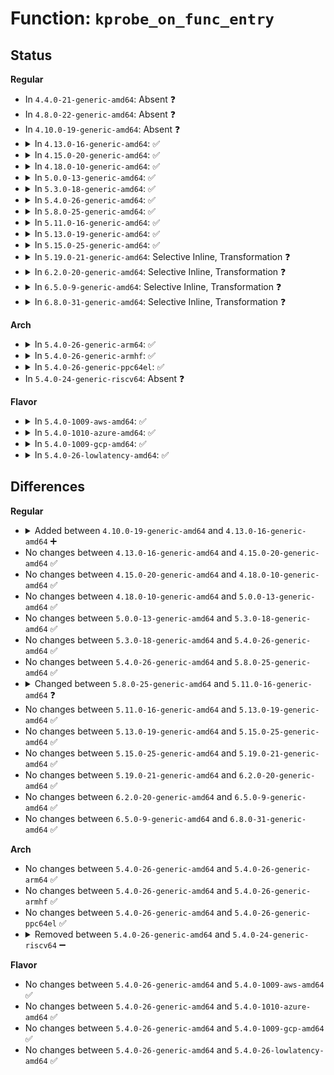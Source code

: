 # Function: <code>kprobe_on_func_entry</code>

## Status
<b>Regular</b>
<ul>
<li>
In <code>4.4.0-21-generic-amd64</code>: Absent ❓
</li>
<li>
In <code>4.8.0-22-generic-amd64</code>: Absent ❓
</li>
<li>
In <code>4.10.0-19-generic-amd64</code>: Absent ❓
</li>
<li>
<details>
<summary>In <code>4.13.0-16-generic-amd64</code>: ✅</summary>

```c
bool kprobe_on_func_entry(kprobe_opcode_t * addr, const char * sym, long unsigned int offset)
```

```json
{
  "name": "kprobe_on_func_entry",
  "collision_type": "Unique Global",
  "inline_type": "No",
  "funcs": [
    {
      "addr": 18446744071580166832,
      "name": "kprobe_on_func_entry",
      "external": true,
      "loc": "kernel/kprobes.c:1902",
      "file": "kernel/kprobes.c",
      "inline": "seen, unknown",
      "caller_inline": [],
      "caller_func": [
        "kernel/kprobes.c:register_kretprobe",
        "kernel/kprobes.c:register_jprobe",
        "kernel/trace/trace_kprobe.c:create_trace_kprobe"
      ]
    }
  ],
  "symbols": [
    {
      "addr": 18446744071580166832,
      "name": "kprobe_on_func_entry",
      "section": ".text",
      "bind": "STB_GLOBAL",
      "size": 120
    }
  ]
}
```
</details>
</li>
<li>
<details>
<summary>In <code>4.15.0-20-generic-amd64</code>: ✅</summary>

```c
bool kprobe_on_func_entry(kprobe_opcode_t * addr, const char * sym, long unsigned int offset)
```

```json
{
  "name": "kprobe_on_func_entry",
  "collision_type": "Unique Global",
  "inline_type": "No",
  "funcs": [
    {
      "addr": 18446744071580219504,
      "name": "kprobe_on_func_entry",
      "external": true,
      "loc": "kernel/kprobes.c:1906",
      "file": "kernel/kprobes.c",
      "inline": "seen, unknown",
      "caller_inline": [],
      "caller_func": [
        "kernel/kprobes.c:register_kretprobe",
        "kernel/trace/trace_kprobe.c:create_trace_kprobe"
      ]
    }
  ],
  "symbols": [
    {
      "addr": 18446744071580219504,
      "name": "kprobe_on_func_entry",
      "section": ".text",
      "bind": "STB_GLOBAL",
      "size": 120
    }
  ]
}
```
</details>
</li>
<li>
<details>
<summary>In <code>4.18.0-10-generic-amd64</code>: ✅</summary>

```c
bool kprobe_on_func_entry(kprobe_opcode_t * addr, const char * sym, long unsigned int offset)
```

```json
{
  "name": "kprobe_on_func_entry",
  "collision_type": "Unique Global",
  "inline_type": "No",
  "funcs": [
    {
      "addr": 18446744071580279728,
      "name": "kprobe_on_func_entry",
      "external": true,
      "loc": "kernel/kprobes.c:1950",
      "file": "kernel/kprobes.c",
      "inline": "seen, unknown",
      "caller_inline": [],
      "caller_func": [
        "kernel/kprobes.c:register_kretprobe",
        "kernel/trace/trace_kprobe.c:create_trace_kprobe",
        "kernel/trace/trace_kprobe.c:trace_kprobe_on_func_entry",
        "kernel/trace/trace_kprobe.c:trace_kprobe_on_func_entry"
      ]
    }
  ],
  "symbols": [
    {
      "addr": 18446744071580279728,
      "name": "kprobe_on_func_entry",
      "section": ".text",
      "bind": "STB_GLOBAL",
      "size": 120
    }
  ]
}
```
</details>
</li>
<li>
<details>
<summary>In <code>5.0.0-13-generic-amd64</code>: ✅</summary>

```c
bool kprobe_on_func_entry(kprobe_opcode_t * addr, const char * sym, long unsigned int offset)
```

```json
{
  "name": "kprobe_on_func_entry",
  "collision_type": "Unique Global",
  "inline_type": "No",
  "funcs": [
    {
      "addr": 18446744071580331824,
      "name": "kprobe_on_func_entry",
      "external": true,
      "loc": "kernel/kprobes.c:1867",
      "file": "kernel/kprobes.c",
      "inline": "seen, unknown",
      "caller_inline": [],
      "caller_func": [
        "kernel/kprobes.c:register_kretprobe",
        "kernel/trace/trace_kprobe.c:trace_kprobe_create",
        "kernel/trace/trace_kprobe.c:trace_kprobe_on_func_entry",
        "kernel/trace/trace_kprobe.c:trace_kprobe_on_func_entry"
      ]
    }
  ],
  "symbols": [
    {
      "addr": 18446744071580331824,
      "name": "kprobe_on_func_entry",
      "section": ".text",
      "bind": "STB_GLOBAL",
      "size": 120
    }
  ]
}
```
</details>
</li>
<li>
<details>
<summary>In <code>5.3.0-18-generic-amd64</code>: ✅</summary>

```c
bool kprobe_on_func_entry(kprobe_opcode_t * addr, const char * sym, long unsigned int offset)
```

```json
{
  "name": "kprobe_on_func_entry",
  "collision_type": "Unique Global",
  "inline_type": "No",
  "funcs": [
    {
      "addr": 18446744071580384544,
      "name": "kprobe_on_func_entry",
      "external": true,
      "loc": "kernel/kprobes.c:1871",
      "file": "kernel/kprobes.c",
      "inline": "seen, unknown",
      "caller_inline": [],
      "caller_func": [
        "kernel/kprobes.c:register_kretprobe",
        "kernel/trace/trace_kprobe.c:trace_kprobe_create",
        "kernel/trace/trace_kprobe.c:trace_kprobe_on_func_entry",
        "kernel/trace/trace_kprobe.c:trace_kprobe_on_func_entry"
      ]
    }
  ],
  "symbols": [
    {
      "addr": 18446744071580384544,
      "name": "kprobe_on_func_entry",
      "section": ".text",
      "bind": "STB_GLOBAL",
      "size": 120
    }
  ]
}
```
</details>
</li>
<li>
<details>
<summary>In <code>5.4.0-26-generic-amd64</code>: ✅</summary>

```c
bool kprobe_on_func_entry(kprobe_opcode_t * addr, const char * sym, long unsigned int offset)
```

```json
{
  "name": "kprobe_on_func_entry",
  "collision_type": "Unique Global",
  "inline_type": "No",
  "funcs": [
    {
      "addr": 18446744071580433456,
      "name": "kprobe_on_func_entry",
      "external": true,
      "loc": "kernel/kprobes.c:1914",
      "file": "kernel/kprobes.c",
      "inline": "seen, unknown",
      "caller_inline": [],
      "caller_func": [
        "kernel/kprobes.c:register_kretprobe",
        "kernel/trace/trace_kprobe.c:trace_kprobe_create",
        "kernel/trace/trace_kprobe.c:trace_kprobe_on_func_entry",
        "kernel/trace/trace_kprobe.c:trace_kprobe_on_func_entry"
      ]
    }
  ],
  "symbols": [
    {
      "addr": 18446744071580433456,
      "name": "kprobe_on_func_entry",
      "section": ".text",
      "bind": "STB_GLOBAL",
      "size": 120
    }
  ]
}
```
</details>
</li>
<li>
<details>
<summary>In <code>5.8.0-25-generic-amd64</code>: ✅</summary>

```c
bool kprobe_on_func_entry(kprobe_opcode_t * addr, const char * sym, long unsigned int offset)
```

```json
{
  "name": "kprobe_on_func_entry",
  "collision_type": "Unique Global",
  "inline_type": "No",
  "funcs": [
    {
      "addr": 18446744071580514800,
      "name": "kprobe_on_func_entry",
      "external": true,
      "loc": "kernel/kprobes.c:1958",
      "file": "kernel/kprobes.c",
      "inline": "seen, unknown",
      "caller_inline": [],
      "caller_func": [
        "kernel/kprobes.c:register_kretprobe",
        "kernel/trace/trace_kprobe.c:trace_kprobe_create",
        "kernel/trace/trace_kprobe.c:trace_kprobe_on_func_entry",
        "kernel/trace/trace_kprobe.c:trace_kprobe_on_func_entry"
      ]
    }
  ],
  "symbols": [
    {
      "addr": 18446744071580514800,
      "name": "kprobe_on_func_entry",
      "section": ".text",
      "bind": "STB_GLOBAL",
      "size": 118
    }
  ]
}
```
</details>
</li>
<li>
<details>
<summary>In <code>5.11.0-16-generic-amd64</code>: ✅</summary>

```c
int kprobe_on_func_entry(kprobe_opcode_t * addr, const char * sym, long unsigned int offset)
```

```json
{
  "name": "kprobe_on_func_entry",
  "collision_type": "Unique Global",
  "inline_type": "No",
  "funcs": [
    {
      "addr": 18446744071580503600,
      "name": "kprobe_on_func_entry",
      "external": true,
      "loc": "kernel/kprobes.c:1970",
      "file": "kernel/kprobes.c",
      "inline": "seen, unknown",
      "caller_inline": [],
      "caller_func": [
        "kernel/trace/trace_kprobe.c:trace_kprobe_create",
        "kernel/trace/trace_kprobe.c:trace_kprobe_create",
        "kernel/trace/trace_kprobe.c:trace_kprobe_on_func_entry",
        "kernel/trace/trace_kprobe.c:trace_kprobe_on_func_entry"
      ]
    }
  ],
  "symbols": [
    {
      "addr": 18446744071580503600,
      "name": "kprobe_on_func_entry",
      "section": ".text",
      "bind": "STB_GLOBAL",
      "size": 139
    }
  ]
}
```
</details>
</li>
<li>
<details>
<summary>In <code>5.13.0-19-generic-amd64</code>: ✅</summary>

```c
int kprobe_on_func_entry(kprobe_opcode_t * addr, const char * sym, long unsigned int offset)
```

```json
{
  "name": "kprobe_on_func_entry",
  "collision_type": "Unique Global",
  "inline_type": "No",
  "funcs": [
    {
      "addr": 18446744071580507696,
      "name": "kprobe_on_func_entry",
      "external": true,
      "loc": "kernel/kprobes.c:1975",
      "file": "kernel/kprobes.c",
      "inline": "seen, unknown",
      "caller_inline": [],
      "caller_func": [
        "kernel/trace/trace_kprobe.c:__trace_kprobe_create",
        "kernel/trace/trace_kprobe.c:trace_kprobe_on_func_entry",
        "kernel/trace/trace_kprobe.c:trace_kprobe_on_func_entry"
      ]
    }
  ],
  "symbols": [
    {
      "addr": 18446744071580507696,
      "name": "kprobe_on_func_entry",
      "section": ".text",
      "bind": "STB_GLOBAL",
      "size": 133
    }
  ]
}
```
</details>
</li>
<li>
<details>
<summary>In <code>5.15.0-25-generic-amd64</code>: ✅</summary>

```c
int kprobe_on_func_entry(kprobe_opcode_t * addr, const char * sym, long unsigned int offset)
```

```json
{
  "name": "kprobe_on_func_entry",
  "collision_type": "Unique Global",
  "inline_type": "No",
  "funcs": [
    {
      "addr": 18446744071580675488,
      "name": "kprobe_on_func_entry",
      "external": true,
      "loc": "kernel/kprobes.c:1967",
      "file": "kernel/kprobes.c",
      "inline": "seen, unknown",
      "caller_inline": [],
      "caller_func": [
        "kernel/trace/trace_kprobe.c:__trace_kprobe_create",
        "kernel/trace/trace_kprobe.c:trace_kprobe_on_func_entry",
        "kernel/trace/trace_kprobe.c:trace_kprobe_on_func_entry"
      ]
    }
  ],
  "symbols": [
    {
      "addr": 18446744071580675488,
      "name": "kprobe_on_func_entry",
      "section": ".text",
      "bind": "STB_GLOBAL",
      "size": 133
    }
  ]
}
```
</details>
</li>
<li>
<details>
<summary>In <code>5.19.0-21-generic-amd64</code>: Selective Inline, Transformation ❓</summary>

```c
int kprobe_on_func_entry(kprobe_opcode_t * addr, const char * sym, long unsigned int offset)
```

```json
{
  "name": "kprobe_on_func_entry",
  "collision_type": "Unique Global",
  "inline_type": "Selective",
  "funcs": [
    {
      "addr": 18446744071580885214,
      "name": "kprobe_on_func_entry",
      "external": true,
      "loc": "kernel/kprobes.c:2158",
      "file": "kernel/kprobes.c",
      "inline": "not declared, inlined",
      "caller_inline": [],
      "caller_func": [
        "kernel/trace/trace_kprobe.c:__trace_kprobe_create",
        "kernel/trace/trace_kprobe.c:trace_kprobe_on_func_entry",
        "kernel/trace/trace_kprobe.c:trace_kprobe_on_func_entry"
      ]
    }
  ],
  "symbols": [
    {
      "addr": 18446744071593936769,
      "name": "kprobe_on_func_entry.cold",
      "section": ".text",
      "bind": "STB_LOCAL",
      "size": 20
    },
    {
      "addr": 18446744071580885488,
      "name": "kprobe_on_func_entry",
      "section": ".text",
      "bind": "STB_GLOBAL",
      "size": 212
    }
  ]
}
```
</details>
</li>
<li>
<details>
<summary>In <code>6.2.0-20-generic-amd64</code>: Selective Inline, Transformation ❓</summary>

```c
int kprobe_on_func_entry(kprobe_opcode_t * addr, const char * sym, long unsigned int offset)
```

```json
{
  "name": "kprobe_on_func_entry",
  "collision_type": "Unique Global",
  "inline_type": "Selective",
  "funcs": [
    {
      "addr": 18446744071581175230,
      "name": "kprobe_on_func_entry",
      "external": true,
      "loc": "kernel/kprobes.c:2166",
      "file": "kernel/kprobes.c",
      "inline": "not declared, inlined",
      "caller_inline": [],
      "caller_func": [
        "kernel/trace/trace_kprobe.c:__trace_kprobe_create",
        "kernel/trace/trace_kprobe.c:trace_kprobe_on_func_entry",
        "kernel/trace/trace_kprobe.c:trace_kprobe_on_func_entry"
      ]
    }
  ],
  "symbols": [
    {
      "addr": 18446744071596001317,
      "name": "kprobe_on_func_entry.cold",
      "section": ".text",
      "bind": "STB_LOCAL",
      "size": 20
    },
    {
      "addr": 18446744071581175536,
      "name": "kprobe_on_func_entry",
      "section": ".text",
      "bind": "STB_GLOBAL",
      "size": 212
    }
  ]
}
```
</details>
</li>
<li>
<details>
<summary>In <code>6.5.0-9-generic-amd64</code>: Selective Inline, Transformation ❓</summary>

```c
int kprobe_on_func_entry(kprobe_opcode_t * addr, const char * sym, long unsigned int offset)
```

```json
{
  "name": "kprobe_on_func_entry",
  "collision_type": "Unique Global",
  "inline_type": "Selective",
  "funcs": [
    {
      "addr": 18446744071581269784,
      "name": "kprobe_on_func_entry",
      "external": true,
      "loc": "kernel/kprobes.c:2179",
      "file": "kernel/kprobes.c",
      "inline": "not declared, inlined",
      "caller_inline": [],
      "caller_func": [
        "kernel/trace/trace_kprobe.c:__trace_kprobe_create",
        "kernel/trace/trace_kprobe.c:__trace_kprobe_create",
        "kernel/trace/trace_kprobe.c:trace_kprobe_on_func_entry",
        "kernel/trace/trace_kprobe.c:trace_kprobe_on_func_entry"
      ]
    }
  ],
  "symbols": [
    {
      "addr": 18446744071596519802,
      "name": "kprobe_on_func_entry.cold",
      "section": ".text",
      "bind": "STB_LOCAL",
      "size": 20
    },
    {
      "addr": 18446744071581270064,
      "name": "kprobe_on_func_entry",
      "section": ".text",
      "bind": "STB_GLOBAL",
      "size": 212
    }
  ]
}
```
</details>
</li>
<li>
<details>
<summary>In <code>6.8.0-31-generic-amd64</code>: Selective Inline, Transformation ❓</summary>

```c
int kprobe_on_func_entry(kprobe_opcode_t * addr, const char * sym, long unsigned int offset)
```

```json
{
  "name": "kprobe_on_func_entry",
  "collision_type": "Unique Global",
  "inline_type": "Selective",
  "funcs": [
    {
      "addr": 18446744071581375441,
      "name": "kprobe_on_func_entry",
      "external": true,
      "loc": "kernel/kprobes.c:2180",
      "file": "kernel/kprobes.c",
      "inline": "not declared, inlined",
      "caller_inline": [],
      "caller_func": [
        "kernel/trace/trace_kprobe.c:__trace_kprobe_create",
        "kernel/trace/trace_kprobe.c:__trace_kprobe_create",
        "kernel/trace/trace_kprobe.c:trace_kprobe_on_func_entry",
        "kernel/trace/trace_kprobe.c:trace_kprobe_on_func_entry"
      ]
    }
  ],
  "symbols": [
    {
      "addr": 18446744071597420213,
      "name": "kprobe_on_func_entry.cold",
      "section": ".text",
      "bind": "STB_LOCAL",
      "size": 20
    },
    {
      "addr": 18446744071581376064,
      "name": "kprobe_on_func_entry",
      "section": ".text",
      "bind": "STB_GLOBAL",
      "size": 212
    }
  ]
}
```
</details>
</li>
</ul>
<b>Arch</b>
<ul>
<li>
<details>
<summary>In <code>5.4.0-26-generic-arm64</code>: ✅</summary>

```c
bool kprobe_on_func_entry(kprobe_opcode_t * addr, const char * sym, long unsigned int offset)
```

```json
{
  "name": "kprobe_on_func_entry",
  "collision_type": "Unique Global",
  "inline_type": "No",
  "funcs": [
    {
      "addr": 18446603336491700816,
      "name": "kprobe_on_func_entry",
      "external": true,
      "loc": "kernel/kprobes.c:1914",
      "file": "kernel/kprobes.c",
      "inline": "seen, unknown",
      "caller_inline": [],
      "caller_func": [
        "kernel/trace/trace_kprobe.c:trace_kprobe_create",
        "kernel/trace/trace_kprobe.c:trace_kprobe_on_func_entry",
        "kernel/trace/trace_kprobe.c:trace_kprobe_on_func_entry"
      ]
    }
  ],
  "symbols": [
    {
      "addr": 18446603336491700816,
      "name": "kprobe_on_func_entry",
      "section": ".text",
      "bind": "STB_GLOBAL",
      "size": 168
    }
  ]
}
```
</details>
</li>
<li>
<details>
<summary>In <code>5.4.0-26-generic-armhf</code>: ✅</summary>

```c
bool kprobe_on_func_entry(kprobe_opcode_t * addr, const char * sym, long unsigned int offset)
```

```json
{
  "name": "kprobe_on_func_entry",
  "collision_type": "Unique Global",
  "inline_type": "No",
  "funcs": [
    {
      "addr": 3225654560,
      "name": "kprobe_on_func_entry",
      "external": true,
      "loc": "kernel/kprobes.c:1914",
      "file": "kernel/kprobes.c",
      "inline": "seen, unknown",
      "caller_inline": [],
      "caller_func": [
        "kernel/trace/trace_kprobe.c:trace_kprobe_create",
        "kernel/trace/trace_kprobe.c:trace_kprobe_on_func_entry"
      ]
    }
  ],
  "symbols": [
    {
      "addr": 3225654560,
      "name": "kprobe_on_func_entry",
      "section": ".text",
      "bind": "STB_GLOBAL",
      "size": 148
    }
  ]
}
```
</details>
</li>
<li>
<details>
<summary>In <code>5.4.0-26-generic-ppc64el</code>: ✅</summary>

```c
bool kprobe_on_func_entry(kprobe_opcode_t * addr, const char * sym, long unsigned int offset)
```

```json
{
  "name": "kprobe_on_func_entry",
  "collision_type": "Unique Global",
  "inline_type": "No",
  "funcs": [
    {
      "addr": 13835058055284721888,
      "name": "kprobe_on_func_entry",
      "external": true,
      "loc": "kernel/kprobes.c:1914",
      "file": "kernel/kprobes.c",
      "inline": "seen, unknown",
      "caller_inline": [],
      "caller_func": [
        "kernel/trace/trace_kprobe.c:trace_kprobe_create",
        "kernel/trace/trace_kprobe.c:trace_kprobe_on_func_entry",
        "kernel/trace/trace_kprobe.c:trace_kprobe_on_func_entry"
      ]
    }
  ],
  "symbols": [
    {
      "addr": 13835058055284721888,
      "name": "kprobe_on_func_entry",
      "section": ".text",
      "bind": "STB_GLOBAL",
      "size": 124
    }
  ]
}
```
</details>
</li>
<li>
In <code>5.4.0-24-generic-riscv64</code>: Absent ❓
</li>
</ul>
<b>Flavor</b>
<ul>
<li>
<details>
<summary>In <code>5.4.0-1009-aws-amd64</code>: ✅</summary>

```c
bool kprobe_on_func_entry(kprobe_opcode_t * addr, const char * sym, long unsigned int offset)
```

```json
{
  "name": "kprobe_on_func_entry",
  "collision_type": "Unique Global",
  "inline_type": "No",
  "funcs": [
    {
      "addr": 18446744071580402256,
      "name": "kprobe_on_func_entry",
      "external": true,
      "loc": "kernel/kprobes.c:1914",
      "file": "kernel/kprobes.c",
      "inline": "seen, unknown",
      "caller_inline": [],
      "caller_func": [
        "kernel/kprobes.c:register_kretprobe",
        "kernel/trace/trace_kprobe.c:trace_kprobe_create",
        "kernel/trace/trace_kprobe.c:trace_kprobe_on_func_entry",
        "kernel/trace/trace_kprobe.c:trace_kprobe_on_func_entry"
      ]
    }
  ],
  "symbols": [
    {
      "addr": 18446744071580402256,
      "name": "kprobe_on_func_entry",
      "section": ".text",
      "bind": "STB_GLOBAL",
      "size": 120
    }
  ]
}
```
</details>
</li>
<li>
<details>
<summary>In <code>5.4.0-1010-azure-amd64</code>: ✅</summary>

```c
bool kprobe_on_func_entry(kprobe_opcode_t * addr, const char * sym, long unsigned int offset)
```

```json
{
  "name": "kprobe_on_func_entry",
  "collision_type": "Unique Global",
  "inline_type": "No",
  "funcs": [
    {
      "addr": 18446744071580349424,
      "name": "kprobe_on_func_entry",
      "external": true,
      "loc": "kernel/kprobes.c:1914",
      "file": "kernel/kprobes.c",
      "inline": "seen, unknown",
      "caller_inline": [],
      "caller_func": [
        "kernel/kprobes.c:register_kretprobe",
        "kernel/trace/trace_kprobe.c:trace_kprobe_create",
        "kernel/trace/trace_kprobe.c:trace_kprobe_on_func_entry",
        "kernel/trace/trace_kprobe.c:trace_kprobe_on_func_entry"
      ]
    }
  ],
  "symbols": [
    {
      "addr": 18446744071580349424,
      "name": "kprobe_on_func_entry",
      "section": ".text",
      "bind": "STB_GLOBAL",
      "size": 120
    }
  ]
}
```
</details>
</li>
<li>
<details>
<summary>In <code>5.4.0-1009-gcp-amd64</code>: ✅</summary>

```c
bool kprobe_on_func_entry(kprobe_opcode_t * addr, const char * sym, long unsigned int offset)
```

```json
{
  "name": "kprobe_on_func_entry",
  "collision_type": "Unique Global",
  "inline_type": "No",
  "funcs": [
    {
      "addr": 18446744071580393504,
      "name": "kprobe_on_func_entry",
      "external": true,
      "loc": "kernel/kprobes.c:1914",
      "file": "kernel/kprobes.c",
      "inline": "seen, unknown",
      "caller_inline": [],
      "caller_func": [
        "kernel/kprobes.c:register_kretprobe",
        "kernel/trace/trace_kprobe.c:trace_kprobe_create",
        "kernel/trace/trace_kprobe.c:trace_kprobe_on_func_entry",
        "kernel/trace/trace_kprobe.c:trace_kprobe_on_func_entry"
      ]
    }
  ],
  "symbols": [
    {
      "addr": 18446744071580393504,
      "name": "kprobe_on_func_entry",
      "section": ".text",
      "bind": "STB_GLOBAL",
      "size": 120
    }
  ]
}
```
</details>
</li>
<li>
<details>
<summary>In <code>5.4.0-26-lowlatency-amd64</code>: ✅</summary>

```c
bool kprobe_on_func_entry(kprobe_opcode_t * addr, const char * sym, long unsigned int offset)
```

```json
{
  "name": "kprobe_on_func_entry",
  "collision_type": "Unique Global",
  "inline_type": "No",
  "funcs": [
    {
      "addr": 18446744071580449104,
      "name": "kprobe_on_func_entry",
      "external": true,
      "loc": "kernel/kprobes.c:1914",
      "file": "kernel/kprobes.c",
      "inline": "seen, unknown",
      "caller_inline": [],
      "caller_func": [
        "kernel/kprobes.c:register_kretprobe",
        "kernel/trace/trace_kprobe.c:trace_kprobe_create",
        "kernel/trace/trace_kprobe.c:trace_kprobe_on_func_entry",
        "kernel/trace/trace_kprobe.c:trace_kprobe_on_func_entry"
      ]
    }
  ],
  "symbols": [
    {
      "addr": 18446744071580449104,
      "name": "kprobe_on_func_entry",
      "section": ".text",
      "bind": "STB_GLOBAL",
      "size": 120
    }
  ]
}
```
</details>
</li>
</ul>

## Differences
<b>Regular</b>
<ul>
<li>
<details>
<summary>Added between <code>4.10.0-19-generic-amd64</code> and <code>4.13.0-16-generic-amd64</code> ➕</summary>

```c
bool kprobe_on_func_entry(kprobe_opcode_t * addr, const char * sym, long unsigned int offset)
```
</details>
</li>
<li>
No changes between <code>4.13.0-16-generic-amd64</code> and <code>4.15.0-20-generic-amd64</code> ✅
</li>
<li>
No changes between <code>4.15.0-20-generic-amd64</code> and <code>4.18.0-10-generic-amd64</code> ✅
</li>
<li>
No changes between <code>4.18.0-10-generic-amd64</code> and <code>5.0.0-13-generic-amd64</code> ✅
</li>
<li>
No changes between <code>5.0.0-13-generic-amd64</code> and <code>5.3.0-18-generic-amd64</code> ✅
</li>
<li>
No changes between <code>5.3.0-18-generic-amd64</code> and <code>5.4.0-26-generic-amd64</code> ✅
</li>
<li>
No changes between <code>5.4.0-26-generic-amd64</code> and <code>5.8.0-25-generic-amd64</code> ✅
</li>
<li>
<details>
<summary>Changed between <code>5.8.0-25-generic-amd64</code> and <code>5.11.0-16-generic-amd64</code> ❓</summary>
<ul>
<li>
<b>Return type changed. </b>
<code>bool</code> ➡️ <code>int</code>
</li>
</ul>
</details>
</li>
<li>
No changes between <code>5.11.0-16-generic-amd64</code> and <code>5.13.0-19-generic-amd64</code> ✅
</li>
<li>
No changes between <code>5.13.0-19-generic-amd64</code> and <code>5.15.0-25-generic-amd64</code> ✅
</li>
<li>
No changes between <code>5.15.0-25-generic-amd64</code> and <code>5.19.0-21-generic-amd64</code> ✅
</li>
<li>
No changes between <code>5.19.0-21-generic-amd64</code> and <code>6.2.0-20-generic-amd64</code> ✅
</li>
<li>
No changes between <code>6.2.0-20-generic-amd64</code> and <code>6.5.0-9-generic-amd64</code> ✅
</li>
<li>
No changes between <code>6.5.0-9-generic-amd64</code> and <code>6.8.0-31-generic-amd64</code> ✅
</li>
</ul>
<b>Arch</b>
<ul>
<li>
No changes between <code>5.4.0-26-generic-amd64</code> and <code>5.4.0-26-generic-arm64</code> ✅
</li>
<li>
No changes between <code>5.4.0-26-generic-amd64</code> and <code>5.4.0-26-generic-armhf</code> ✅
</li>
<li>
No changes between <code>5.4.0-26-generic-amd64</code> and <code>5.4.0-26-generic-ppc64el</code> ✅
</li>
<li>
<details>
<summary>Removed between <code>5.4.0-26-generic-amd64</code> and <code>5.4.0-24-generic-riscv64</code> ➖</summary>

```c
bool kprobe_on_func_entry(kprobe_opcode_t * addr, const char * sym, long unsigned int offset)
```
</details>
</li>
</ul>
<b>Flavor</b>
<ul>
<li>
No changes between <code>5.4.0-26-generic-amd64</code> and <code>5.4.0-1009-aws-amd64</code> ✅
</li>
<li>
No changes between <code>5.4.0-26-generic-amd64</code> and <code>5.4.0-1010-azure-amd64</code> ✅
</li>
<li>
No changes between <code>5.4.0-26-generic-amd64</code> and <code>5.4.0-1009-gcp-amd64</code> ✅
</li>
<li>
No changes between <code>5.4.0-26-generic-amd64</code> and <code>5.4.0-26-lowlatency-amd64</code> ✅
</li>
</ul>
